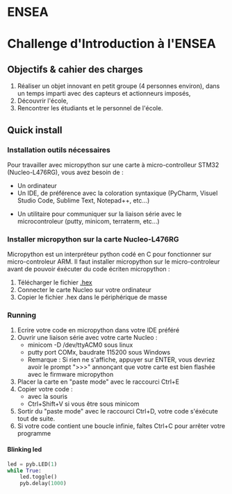 # ENSEA
# Challenge d'Introduction à l'ENSEA

## Objectifs & cahier des charges
1. Réaliser un objet innovant en petit groupe (4 personnes environ), dans un temps imparti avec des capteurs et actionneurs imposés,
2. Découvrir l'école,
3. Rencontrer les étudiants et le personnel de l'école.

## Quick install

### Installation outils nécessaires
Pour travailler avec micropython sur une carte à micro-controlleur STM32 (Nucleo-L476RG), vous avez besoin de : 
* Un ordinateur
* Un IDE, de préférence avec la coloration syntaxique (PyCharm, Visuel Studio Code, Sublime Text, Notepad++, etc...)
<!--* Un utilitaire pour transferer les fichiers entre votre PC et la carte STM32 : rshell
```bash
python3 install pip
pip3 install rshell
```-->
* Un utilitaire pour communiquer sur la liaison série avec le microcontroleur (putty, minicom, terraterm, etc...)

### Installer micropython sur la carte Nucleo-L476RG
Micropython est un interpréteur python codé en C pour fonctionner sur micro-controleur ARM. Il faut installer micropython sur le micro-controleur avant de pouvoir éxécuter du code écriten micropython :
1. Télécharger le fichier [.hex](NUCLEO_L476RG-20230426-v1.20.0.hex)
2. Connecter le carte Nucleo sur votre ordinateur
3. Copier le fichier .hex dans le périphérique de masse

### Running 
1. Ecrire votre code en micropython dans votre IDE préféré
2. Ouvrir une liaison série avec votre carte Nucleo :
    * minicom -D /dev/ttyACM0 sous linux
    * putty port COMx, baudrate 115200 sous Windows
    * Remarque : Si rien ne s'affiche, appuyer sur ENTER, vous devriez avoir le prompt ">>>" annonçant que votre carte est bien flashée avec le firmware micropython
3. Placer la carte en "paste mode" avec le raccourci Ctrl+E
4. Copier votre code :
    * avec la souris
    * Ctrl+Shift+V si vous être sous minicom
5. Sortir du "paste mode" avec le raccourci Ctrl+D, votre code s'éxécute tout de suite.
6. Si votre code contient une boucle infinie, faîtes Ctrl+C pour arrêter votre programme

#### Blinking led
```python
led = pyb.LED(1)
while True:
    led.toggle()
    pyb.delay(1000)
```
